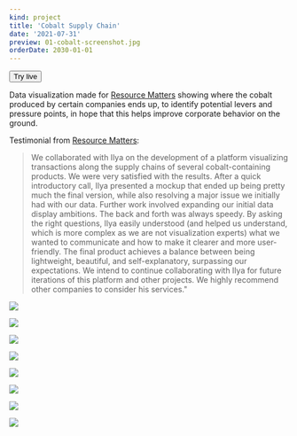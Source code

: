 ```yaml
---
kind: project
title: 'Cobalt Supply Chain'
date: '2021-07-31'
preview: 01-cobalt-screenshot.jpg
orderDate: 2030-01-01
---
```


<button href="https://supplychains.resourcematters.org">Try live</button>

Data visualization made for [Resource Matters](https://www.resourcematters.org/) showing where the cobalt produced by certain companies ends up, to identify potential levers and pressure points, in hope that this helps improve corporate behavior on the ground.

Testimonial from <a href="https://resourcematters.org">Resource Matters</a>:

<blockquote>
We collaborated with Ilya on the development of a platform visualizing transactions along the supply chains of several cobalt-containing products. We were very satisfied with the results. After a quick introductory call, Ilya presented a mockup that ended up being pretty much the final version, while also resolving a major issue we initially had with our data. Further work involved expanding our initial data display ambitions. The back and forth was always speedy. By asking the right questions, Ilya easily understood (and helped us understand, which is more complex as we are not visualization experts) what we wanted to communicate and how to make it clearer and more user-friendly. The final product achieves a balance between being lightweight, beautiful, and self-explanatory, surpassing our expectations. We intend to continue collaborating with Ilya for future iterations of this platform and other projects. We highly recommend other companies to consider his services."
</blockquote>

![](01-cobalt-screenshot.jpg)

![](0.jpg)

![](1.jpg)

![](cropped.jpg)

![](2.jpg)

![](3.jpg)

![](4.jpg)

![](map.jpg)
